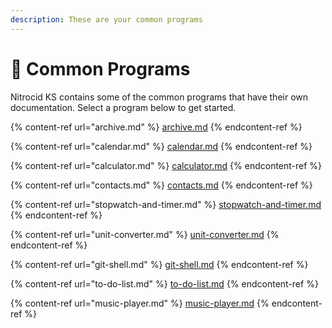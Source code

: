 ```yaml
---
description: These are your common programs
---
```


# 🧰 Common Programs

Nitrocid KS contains some of the common programs that have their own documentation. Select a program below to get started.

{% content-ref url="archive.md" %}
[archive.md](archive.md)
{% endcontent-ref %}

{% content-ref url="calendar.md" %}
[calendar.md](calendar.md)
{% endcontent-ref %}

{% content-ref url="calculator.md" %}
[calculator.md](calculator.md)
{% endcontent-ref %}

{% content-ref url="contacts.md" %}
[contacts.md](contacts.md)
{% endcontent-ref %}

{% content-ref url="stopwatch-and-timer.md" %}
[stopwatch-and-timer.md](stopwatch-and-timer.md)
{% endcontent-ref %}

{% content-ref url="unit-converter.md" %}
[unit-converter.md](unit-converter.md)
{% endcontent-ref %}

{% content-ref url="git-shell.md" %}
[git-shell.md](git-shell.md)
{% endcontent-ref %}

{% content-ref url="to-do-list.md" %}
[to-do-list.md](to-do-list.md)
{% endcontent-ref %}

{% content-ref url="music-player.md" %}
[music-player.md](music-player.md)
{% endcontent-ref %}
